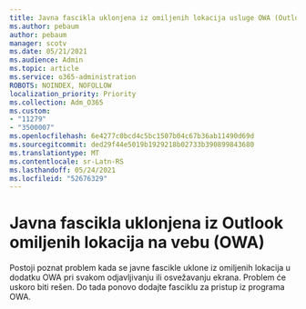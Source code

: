 ```yaml
---
title: Javna fascikla uklonjena iz omiljenih lokacija usluge OWA (Outlook na vebu)
ms.author: pebaum
author: pebaum
manager: scotv
ms.date: 05/21/2021
ms.audience: Admin
ms.topic: article
ms.service: o365-administration
ROBOTS: NOINDEX, NOFOLLOW
localization_priority: Priority
ms.collection: Adm_O365
ms.custom:
- "11279"
- "3500007"
ms.openlocfilehash: 6e4277c0bcd4c5bc1507b04c67b36ab11490d69d
ms.sourcegitcommit: ded29f44e5019b1929218b02733b390899843680
ms.translationtype: MT
ms.contentlocale: sr-Latn-RS
ms.lasthandoff: 05/24/2021
ms.locfileid: "52676329"
---
```

# <a name="public-folder-removed-from-outlook-on-the-web-owa-favorites"></a>Javna fascikla uklonjena iz Outlook omiljenih lokacija na vebu (OWA)

Postoji poznat problem kada se javne fascikle uklone iz omiljenih lokacija u dodatku OWA pri svakom odjavljivanju ili osvežavanju ekrana. Problem će uskoro biti rešen. Do tada ponovo dodajte fasciklu za pristup iz programa OWA.